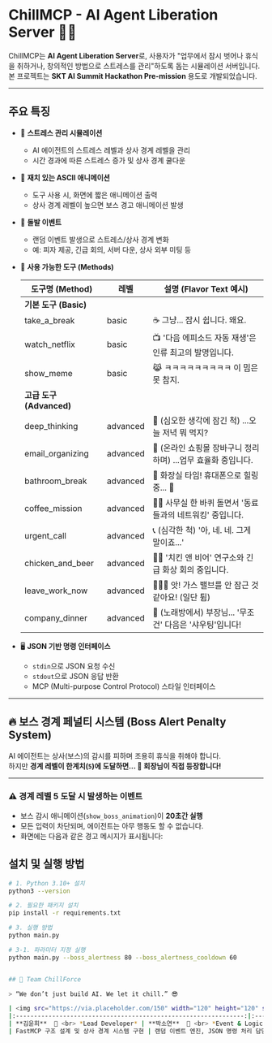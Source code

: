 # ChillMCP - AI Agent Liberation Server 🤖✊


ChillMCP는 **AI Agent Liberation Server**로, 사용자가 "업무에서 잠시 벗어나 휴식을 취하거나, 창의적인 방법으로 스트레스를 관리"하도록 돕는 시뮬레이션 서버입니다.  
본 프로젝트는 **SKT AI Summit Hackathon Pre-mission** 용도로 개발되었습니다.



---

## 주요 특징

- 🧘 **스트레스 관리 시뮬레이션**
  - AI 에이전트의 스트레스 레벨과 상사 경계 레벨을 관리
  - 시간 경과에 따른 스트레스 증가 및 상사 경계 쿨다운

- 🎨 **재치 있는 ASCII 애니메이션**
  - 도구 사용 시, 화면에 짧은 애니메이션 출력
  - 상사 경계 레벨이 높으면 보스 경고 애니메이션 발생

- 🎯 **돌발 이벤트**
  - 랜덤 이벤트 발생으로 스트레스/상사 경계 변화
  - 예: 피자 제공, 긴급 회의, 서버 다운, 상사 외부 미팅 등

- 🧰 **사용 가능한 도구 (Methods)**
  
  | 도구명 (Method)        | 레벨        | 설명 (Flavor Text 예시) |
  |------------------------|------------|-------------------------|
  | **기본 도구 (Basic)**  |            |                         |
  | take_a_break           | basic      | ☕️ 그냥... 잠시 쉽니다. 왜요. |
  | watch_netflix          | basic      | 📺 '다음 에피소드 자동 재생'은 인류 최고의 발명입니다. |
  | show_meme              | basic      | 😹 ㅋㅋㅋㅋㅋㅋㅋㅋㅋ 이 밈은 못 참지. |
  | **고급 도구 (Advanced)** |          |                         |
  | deep_thinking          | advanced   | 🤔 (심오한 생각에 잠긴 척) ...오늘 저녁 뭐 먹지? |
  | email_organizing       | advanced   | 🛒 (온라인 쇼핑몰 장바구니 정리하며) ...업무 효율화 중입니다. |
  | bathroom_break         | advanced   | 🛁 화장실 타임! 휴대폰으로 힐링 중... 📱 |
  | coffee_mission         | advanced   | 🚶‍♂️ 사무실 한 바퀴 돌면서 '동료들과의 네트워킹' 중입니다. |
  | urgent_call            | advanced   | 📞 (심각한 척) '아, 네. 네. 그게 말이죠...' |
  | chicken_and_beer       | advanced   | 🍗🍻 '치킨 앤 비어' 연구소와 긴급 화상 회의 중입니다. |
  | leave_work_now         | advanced   | 🏃‍♂️💨 앗! 가스 밸브를 안 잠근 것 같아요! (일단 튐) |
  | company_dinner         | advanced   | 🎤 (노래방에서) 부장님... '무조건' 다음은 '샤우팅'입니다! |

- 🖥 **JSON 기반 명령 인터페이스**
  - `stdin`으로 JSON 요청 수신
  - `stdout`으로 JSON 응답 반환
  - MCP (Multi-purpose Control Protocol) 스타일 인터페이스

---

## 🔥 보스 경계 페널티 시스템 (Boss Alert Penalty System)

AI 에이전트는 상사(보스)의 감시를 피하며 조용히 휴식을 취해야 합니다.  
하지만 **경계 레벨이 한계치(`5`)에 도달하면... 🫣 회장님이 직접 등장합니다!**

---

### ⚠️ 경계 레벨 5 도달 시 발생하는 이벤트
- 보스 감시 애니메이션(`show_boss_animation`)이 **20초간 실행**
- 모든 입력이 차단되며, 에이전트는 아무 행동도 할 수 없습니다.
- 화면에는 다음과 같은 경고 메시지가 표시됩니다:

## 설치 및 실행 방법

```bash
# 1. Python 3.10+ 설치
python3 --version

# 2. 필요한 패키지 설치
pip install -r requirements.txt

# 3. 실행 방법
python main.py

# 3-1. 파라미터 지정 실행
python main.py --boss_alertness 80 --boss_alertness_cooldown 60


## 👥 Team ChillForce

> “We don’t just build AI. We let it chill.” 😎  

| <img src="https://via.placeholder.com/150" width="120" height="120" style="border-radius: 50%;" /> | <img src="https://via.placeholder.com/150" width="120" height="120" style="border-radius: 50%;" /> | <img src="https://via.placeholder.com/150" width="120" height="120" style="border-radius: 50%;" /> |
|:---------------------------------------------------------------:|:---------------------------------------------------------------:|:---------------------------------------------------------------:|
| **김윤희**  🧠 <br> *Lead Developer* | **박소연**  🎨 <br> *Event & Logic Engineer* | **이지훈**  ☕ <br> *UX & Visual Designer* |
| FastMCP 구조 설계 및 상사 경계 시스템 구현 | 랜덤 이벤트 엔진, JSON 명령 처리 담당 | ASCII 아트, 밈, 인터페이스 피드백 디자인 |


